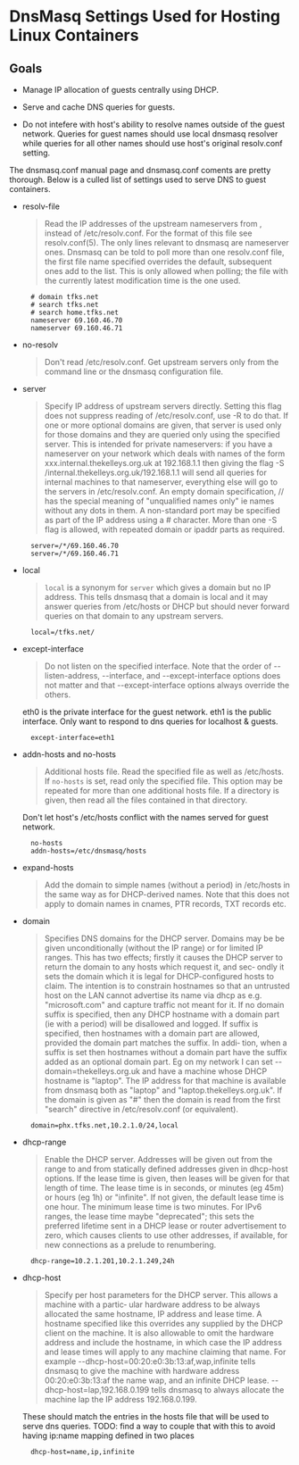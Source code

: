 
DnsMasq Settings Used for Hosting Linux Containers
======================================================================

## Goals

- Manage IP allocation of guests centrally using DHCP.

- Serve and cache DNS queries for guests.

- Do not intefere with host's ability to resolve names outside of the
  guest network.  Queries for guest names should use local dnsmasq
  resolver while queries for all other names should use host's
  original resolv.conf setting.

The dnsmasq.conf manual page and dnsmasq.conf coments are pretty
thorough.  Below is a culled list of settings used to serve DNS to
guest containers.
 
- resolv-file

    > Read the IP addresses of the upstream nameservers from <file>,
      instead of /etc/resolv.conf. For the format of this file see
      resolv.conf(5).  The only lines relevant to dnsmasq are
      nameserver ones. Dnsmasq can be told to poll more than one
      resolv.conf file, the first file name specified overrides the
      default, subsequent ones add to the list. This is only allowed
      when polling; the file with the currently latest modification
      time is the one used.
 
        # domain tfks.net
        # search tfks.net
        # search home.tfks.net
        nameserver 69.160.46.70
        nameserver 69.160.46.71
 
- no-resolv

    > Don't read /etc/resolv.conf. Get upstream servers only from the
      command line or the dnsmasq configuration file.

- server

    > Specify IP address of upstream servers directly. Setting this
      flag does not suppress reading of /etc/resolv.conf, use -R to do
      that. If one or more optional domains are given, that server is
      used only for those domains and they are queried only using the
      specified server. This is intended for private nameservers: if
      you have a nameserver on your network which deals with names of
      the form xxx.internal.thekelleys.org.uk at 192.168.1.1 then
      giving the flag -S /internal.thekelleys.org.uk/192.168.1.1 will
      send all queries for internal machines to that nameserver,
      everything else will go to the servers in /etc/resolv.conf. An
      empty domain specification, // has the special meaning of
      "unqualified names only" ie names without any dots in them. A
      non-standard port may be specified as part of the IP address
      using a # character.  More than one -S flag is allowed, with
      repeated domain or ipaddr parts as required.

        server=/*/69.160.46.70
        server=/*/69.160.46.71

- local

    > `local` is a synonym for `server` which gives a domain but no IP
      address.  This tells dnsmasq that a domain is local and it may
      answer queries from /etc/hosts or DHCP but should never forward
      queries on that domain to any upstream servers.

        local=/tfks.net/

- except-interface

    > Do not listen on the specified interface. Note that the order of
      --listen-address, --interface, and --except-interface options
      does not matter and that --except-interface options always
      override the others.

    eth0 is the private interface for the guest network.  eth1 is the
    public interface.  Only want to respond to dns queries for
    localhost & guests.

        except-interface=eth1

- addn-hosts and no-hosts

    > Additional hosts file. Read the specified file as well as
    > /etc/hosts. If `no-hosts` is set, read only the specified
    > file. This option may be repeated for more than one additional
    > hosts file. If a directory is given, then read all the files
    > contained in that directory.
    
    Don't let host's /etc/hosts conflict with the names served for guest network.

        no-hosts
        addn-hosts=/etc/dnsmasq/hosts

- expand-hosts

    > Add the domain to simple names (without a period) in /etc/hosts
    > in the same way as for DHCP-derived names. Note that this does
    > not apply to domain names in cnames, PTR records, TXT records
    > etc.

- domain

    > Specifies DNS domains for the DHCP server. Domains may be be
    > given unconditionally (without the IP range) or for limited IP
    > ranges. This has two effects; firstly it causes the DHCP server
    > to return the domain to any hosts which request it, and sec‐
    > ondly it sets the domain which it is legal for DHCP-configured
    > hosts to claim.  The intention is to constrain hostnames so that
    > an untrusted host on the LAN cannot advertise its name via dhcp
    > as e.g. "microsoft.com" and capture traffic not meant for it.
    > If no domain suffix is specified, then any DHCP hostname with a
    > domain part (ie with a period) will be disallowed and logged. If
    > suffix is specified, then hostnames with a domain part are
    > allowed, provided the domain part matches the suffix. In addi‐
    > tion, when a suffix is set then hostnames without a domain part
    > have the suffix added as an optional domain part. Eg on my
    > network I can set --domain=thekelleys.org.uk and have a machine
    > whose DHCP hostname is "laptop". The IP address for that machine
    > is available from dnsmasq both as "laptop" and
    > "laptop.thekelleys.org.uk". If the domain is given as "#" then
    > the domain is read from the first "search" directive in
    > /etc/resolv.conf (or equivalent).

        domain=phx.tfks.net,10.2.1.0/24,local

- dhcp-range

    > Enable the DHCP server. Addresses will be given out from the
    > range <start-addr> to <end-addr> and from statically defined
    > addresses given in dhcp-host options. If the lease time is
    > given, then leases will be given for that length of time.  The
    > lease time is in seconds, or minutes (eg 45m) or hours (eg 1h)
    > or "infinite". If not given, the default lease time is one
    > hour. The minimum lease time is two minutes.  For IPv6 ranges,
    > the lease time maybe "deprecated"; this sets the preferred
    > lifetime sent in a DHCP lease or router advertisement to zero,
    > which causes clients to use other addresses, if available, for
    > new connections as a prelude to renumbering.
              
        dhcp-range=10.2.1.201,10.2.1.249,24h

- dhcp-host

    > Specify per host parameters for the DHCP server. This allows a
    > machine with a partic‐ ular hardware address to be always
    > allocated the same hostname, IP address and lease time. A
    > hostname specified like this overrides any supplied by the DHCP
    > client on the machine.  It is also allowable to omit the
    > hardware address and include the hostname, in which case the IP
    > address and lease times will apply to any machine claiming that
    > name.  For example --dhcp-host=00:20:e0:3b:13:af,wap,infinite
    > tells dnsmasq to give the machine with hardware address
    > 00:20:e0:3b:13:af the name wap, and an infinite DHCP lease.
    > --dhcp-host=lap,192.168.0.199 tells dnsmasq to always allocate
    > the machine lap the IP address 192.168.0.199.

    These should match the entries in the hosts file that will be used
    to serve dns queries.  TODO: find a way to couple that with this
    to avoid having ip:name mapping defined in two places
              
        dhcp-host=name,ip,infinite
